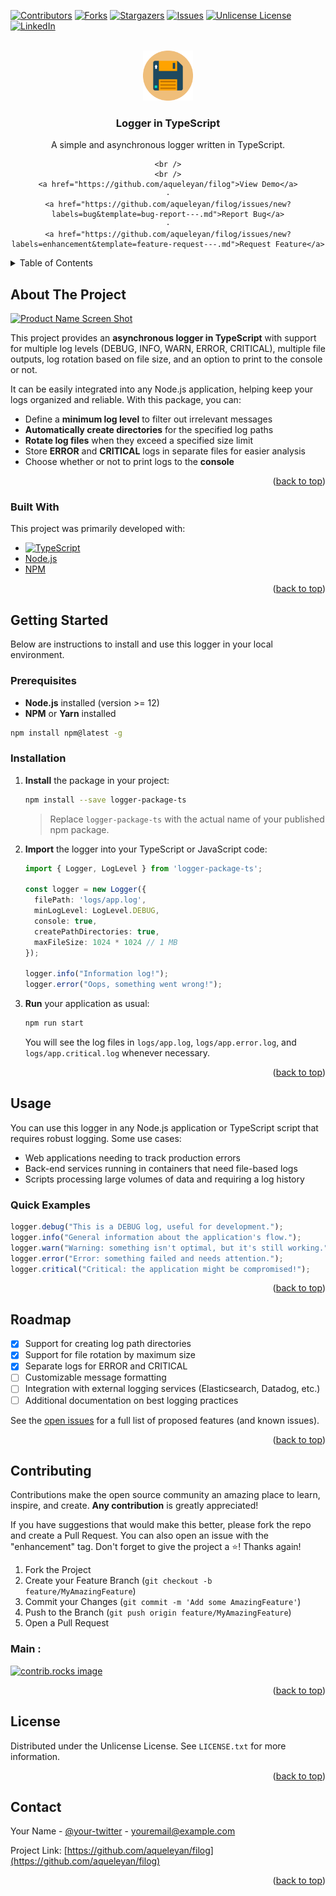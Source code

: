 <!-- Improved compatibility of back to top link: See: https://github.com/othneildrew/Best-README-Template/pull/73 -->
<a id="readme-top"></a>

<!-- PROJECT SHIELDS -->
<!--
*** Adjust the shield links and images according to your repository and needs
-->
[![Contributors][contributors-shield]][contributors-url]
[![Forks][forks-shield]][forks-url]
[![Stargazers][stars-shield]][stars-url]
[![Issues][issues-shield]][issues-url]
[![Unlicense License][license-shield]][license-url]
[![LinkedIn][linkedin-shield]][linkedin-url]


<!-- PROJECT LOGO -->
<br />
<div align="center">
  <!-- Replace the image with your own (optional) -->
  <a href="https://github.com/aqueleyan/filog">
    <img src="images/logo.png" alt="Logo" width="80" height="80">
  </a>

  <h3 align="center">Logger in TypeScript</h3>

  <p align="center">
    A simple and asynchronous logger written in TypeScript.

    <br />
    <br />
    <a href="https://github.com/aqueleyan/filog">View Demo</a>
    ·
    <a href="https://github.com/aqueleyan/filog/issues/new?labels=bug&template=bug-report---.md">Report Bug</a>
    ·
    <a href="https://github.com/aqueleyan/filog/issues/new?labels=enhancement&template=feature-request---.md">Request Feature</a>
  </p>
</div>


<!-- TABLE OF CONTENTS -->
<details>
  <summary>Table of Contents</summary>
  <ol>
    <li>
      <a href="#about-the-project">About The Project</a>
      <ul>
        <li><a href="#built-with">Built With</a></li>
      </ul>
    </li>
    <li>
      <a href="#getting-started">Getting Started</a>
      <ul>
        <li><a href="#prerequisites">Prerequisites</a></li>
        <li><a href="#installation">Installation</a></li>
      </ul>
    </li>
    <li><a href="#usage">Usage</a></li>
    <li><a href="#roadmap">Roadmap</a></li>
    <li><a href="#contributing">Contributing</a></li>
    <li><a href="#license">License</a></li>
    <li><a href="#contact">Contact</a></li>
    <li><a href="#acknowledgments">Acknowledgments</a></li>
  </ol>
</details>


<!-- ABOUT THE PROJECT -->
## About The Project

[![Product Name Screen Shot][product-screenshot]](https://example.com)

This project provides an **asynchronous logger in TypeScript** with support for multiple log levels (DEBUG, INFO, WARN, ERROR, CRITICAL), multiple file outputs, log rotation based on file size, and an option to print to the console or not.

It can be easily integrated into any Node.js application, helping keep your logs organized and reliable. With this package, you can:

* Define a **minimum log level** to filter out irrelevant messages  
* **Automatically create directories** for the specified log paths  
* **Rotate log files** when they exceed a specified size limit  
* Store **ERROR** and **CRITICAL** logs in separate files for easier analysis  
* Choose whether or not to print logs to the **console**  

<p align="right">(<a href="#readme-top">back to top</a>)</p>


### Built With

This project was primarily developed with:

* [![TypeScript][typescript-shield]][typescript-url]
* [Node.js](https://nodejs.org)
* [NPM](https://www.npmjs.com/)

<p align="right">(<a href="#readme-top">back to top</a>)</p>


<!-- GETTING STARTED -->
## Getting Started

Below are instructions to install and use this logger in your local environment.

### Prerequisites

* **Node.js** installed (version >= 12)
* **NPM** or **Yarn** installed

```sh
npm install npm@latest -g
```

### Installation

1. **Install** the package in your project:
   ```sh
   npm install --save logger-package-ts
   ```
   > Replace `logger-package-ts` with the actual name of your published npm package.

2. **Import** the logger into your TypeScript or JavaScript code:
   ```ts
   import { Logger, LogLevel } from 'logger-package-ts';
   
   const logger = new Logger({
     filePath: 'logs/app.log',
     minLogLevel: LogLevel.DEBUG,
     console: true,
     createPathDirectories: true,
     maxFileSize: 1024 * 1024 // 1 MB
   });
   
   logger.info("Information log!");
   logger.error("Oops, something went wrong!");
   ```

3. **Run** your application as usual:
   ```sh
   npm run start
   ```
   You will see the log files in `logs/app.log`, `logs/app.error.log`, and `logs/app.critical.log` whenever necessary.

<p align="right">(<a href="#readme-top">back to top</a>)</p>


<!-- USAGE EXAMPLES -->
## Usage

You can use this logger in any Node.js application or TypeScript script that requires robust logging. Some use cases:

- Web applications needing to track production errors
- Back-end services running in containers that need file-based logs
- Scripts processing large volumes of data and requiring a log history

### Quick Examples

```ts
logger.debug("This is a DEBUG log, useful for development.");
logger.info("General information about the application's flow.");
logger.warn("Warning: something isn't optimal, but it's still working.");
logger.error("Error: something failed and needs attention.");
logger.critical("Critical: the application might be compromised!");
```

<p align="right">(<a href="#readme-top">back to top</a>)</p>


<!-- ROADMAP -->
## Roadmap

- [x] Support for creating log path directories
- [x] Support for file rotation by maximum size
- [x] Separate logs for ERROR and CRITICAL
- [ ] Customizable message formatting
- [ ] Integration with external logging services (Elasticsearch, Datadog, etc.)
- [ ] Additional documentation on best logging practices

See the [open issues](https://github.com/aqueleyan/filog/issues) for a full list of proposed features (and known issues).

<p align="right">(<a href="#readme-top">back to top</a>)</p>


<!-- CONTRIBUTING -->
## Contributing

Contributions make the open source community an amazing place to learn, inspire, and create. **Any contribution** is greatly appreciated!

If you have suggestions that would make this better, please fork the repo and create a Pull Request. You can also open an issue with the "enhancement" tag.
Don't forget to give the project a ⭐! Thanks again!

1. Fork the Project
2. Create your Feature Branch (`git checkout -b feature/MyAmazingFeature`)
3. Commit your Changes (`git commit -m 'Add some AmazingFeature'`)
4. Push to the Branch (`git push origin feature/MyAmazingFeature`)
5. Open a Pull Request

### Main :

<a href="https://github.com/aqueleyan/filog/graphs/contributors">
  <img src="https://contrib.rocks/image?repo=your-username/repo-name" alt="contrib.rocks image" />
</a>

<p align="right">(<a href="#readme-top">back to top</a>)</p>


<!-- LICENSE -->
## License

Distributed under the Unlicense License. See `LICENSE.txt` for more information.

<p align="right">(<a href="#readme-top">back to top</a>)</p>


<!-- CONTACT -->
## Contact

Your Name - [@your-twitter](https://twitter.com/aqueleNag) - youremail@example.com

Project Link: [https://github.com/aqueleyan/filog](https://github.com/aqueleyan/filog)

<p align="right">(<a href="#readme-top">back to top</a>)</p>


<!-- ACKNOWLEDGMENTS -->


<!-- MARKDOWN LINKS & IMAGES -->

<!-- Adjust the references below according to your project -->
[contributors-shield]: https://img.shields.io/github/contributors/aqueleyan/filog.svg?style=for-the-badge
[contributors-url]: https://github.com/aqueleyan/filog/graphs/contributors

[forks-shield]: https://img.shields.io/github/forks/aqueleyan/filog.svg?style=for-the-badge
[forks-url]: https://github.com/aqueleyan/filog/network/members

[stars-shield]: https://img.shields.io/github/stars/aqueleyan/filog.svg?style=for-the-badge
[stars-url]: https://github.com/aqueleyan/filog/stargazers

[issues-shield]: https://img.shields.io/github/issues/aqueleyan/filog.svg?style=for-the-badge
[issues-url]: https://github.com/aqueleyan/filog/issues

[license-shield]: https://img.shields.io/github/license/aqueleyan/filog.svg?style=for-the-badge
[license-url]: https://github.com/aqueleyan/filog/blob/master/LICENSE.txt

[linkedin-shield]: https://img.shields.io/badge/-LinkedIn-black.svg?style=for-the-badge&logo=linkedin&colorB=555
[linkedin-url]: https://linkedin.com/in/aqueleyan

[product-screenshot]: images/screenshot.png

[typescript-shield]: https://img.shields.io/badge/TypeScript-007ACC?style=for-the-badge&logo=typescript&logoColor=white
[typescript-url]: https://www.typescriptlang.org/
